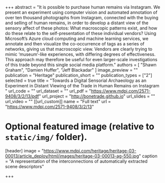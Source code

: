 +++
abstract = "It is possible to purchase human remains via Instagram. We present an experiment using computer vision and automated annotation of over ten thousand photographs from Instagram, connected with the buying and selling of human remains, in order to develop a distant view of the sensory affect of these photos: What macroscopic patterns exist, and how do these relate to the self-presentation of these individual vendors? Using Microsoft’s Azure cloud computing and machine learning services, we annotate and then visualize the co-occurrence of tags as a series of networks, giving us that macroscopic view. Vendors are clearly trying to mimic ‘museum’-like experiences, with differing degrees of effectiveness. This approach may therefore be useful for even larger-scale investigations of this trade beyond this single social media platform."
authors = [
"Shawn Graham",
"Damien Huffer",
"Jeff Blackadar"
]
image_preview = ""
publication = "Heritage"
publication_short = ""
publication_types = ["2"]
selected = true
title = "Towards a Digital Sensorial Archaeology as an Experiment in Distant Viewing of the Trade in Human Remains on Instagram "
url_code = ""
url_dataset = ""
url_pdf = "https://www.mdpi.com/2571-9408/3/2/13/pdf"
url_project = "http://bonetrade.github.io"
url_slides = ""
url_video = ""
[[url_custom]]
name = "Full text"
url = "https://www.mdpi.com/2571-9408/3/2/13"

# Optional featured image (relative to `static/img/` folder).
[header]
image = "https://www.mdpi.com/heritage/heritage-03-00013/article_deploy/html/images/heritage-03-00013-ag-550.jpg"
caption = "A representation of the interconnections of automatically extracted scene descriptors"

+++

